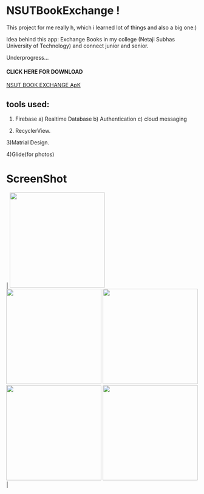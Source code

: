 # NSUTBookExchange ! 
This project for me really h, which i learned lot of things and also a big one:)

Idea behind this app:
Exchange Books in my college (Netaji Subhas University of Technology) and connect junior and senior.

Underprogress...
#### CLICK HERE FOR DOWNLOAD 
[NSUT BOOK EXCHANGE ApK](https://drive.google.com/drive/folders/1xeQva4lcodiHzvQ5pb_KluVmFoRflxZq?usp=sharing)

## tools used:
1) Firebase
   a) Realtime Database
   b) Authentication
   c) cloud messaging
   
2) RecyclerView.

3)Matrial Design.

4)Glide(for photos)


# ScreenShot
| <img src="https://raw.githubusercontent.com/therealsanjeev/NSUTBookExchange/master/Photos/Screenshot_20200619-160054.png" width="250"> <img src="https://raw.githubusercontent.com/therealsanjeev/NSUTBookExchange/master/Photos/Screenshot_20200619-160106.png" width="250"> 
<img src="https://raw.githubusercontent.com/therealsanjeev/NSUTBookExchange/master/Photos/Screenshot_20200619-160132.png" width="250"> 
<img src="https://raw.githubusercontent.com/therealsanjeev/NSUTBookExchange/master/Photos/Screenshot_20200619-134139.png" width="250"> 
<img src="https://raw.githubusercontent.com/therealsanjeev/NSUTBookExchange/master/Photos/Screenshot_20200619-160305.png" width="250"> |

